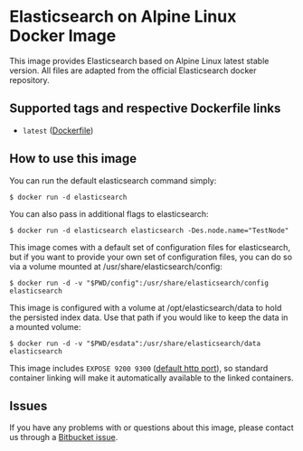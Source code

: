 Elasticsearch on Alpine Linux Docker Image
==========================================

This image provides Elasticsearch based on Alpine Linux latest stable version. All files are adapted from the official Elasticsearch docker repository.

Supported tags and respective Dockerfile links
----------------------------------------------

-   `latest` ([Dockerfile](https://bitbucket.org/bashell-com/alpine-elasticsearch/src/tip/Dockerfile?fileviewer=file-view-default))

How to use this image
---------------------

You can run the default elasticsearch command simply:

    $ docker run -d elasticsearch

You can also pass in additional flags to elasticsearch:

    $ docker run -d elasticsearch elasticsearch -Des.node.name="TestNode"

This image comes with a default set of configuration files for elasticsearch, but if you want to provide your own set of configuration files, you can do so via a volume mounted at /usr/share/elasticsearch/config:

    $ docker run -d -v "$PWD/config":/usr/share/elasticsearch/config elasticsearch

This image is configured with a volume at /opt/elasticsearch/data to hold the persisted index data. Use that path if you would like to keep the data in a mounted volume:

    $ docker run -d -v "$PWD/esdata":/usr/share/elasticsearch/data elasticsearch

This image includes `EXPOSE 9200 9300` ([default http port](http://www.elastic.co/guide/en/elasticsearch/reference/1.5/modules-http.html)), so standard container linking will make it automatically available to the linked containers.

Issues
------

If you have any problems with or questions about this image, please contact us through a [Bitbucket issue](https://bitbucket.org/bashell-com/alpine-elasticsearch/issues).
